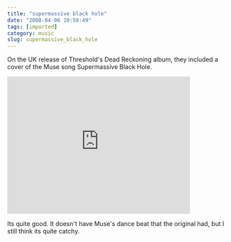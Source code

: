 ```yaml
---
title: "supermassive black hole"
date: "2008-04-06 10:58:49"
tags: [imported]
category: music
slug: supermassive_black_hole
---
```

	
On the UK release of Threshold's Dead Reckoning album, they included a cover of the Muse song Supermassive Black Hole.

<iframe width="420" height="315" src="https://www.youtube.com/embed/DH6y7LD2GG0" frameborder="0" allowfullscreen></iframe>

Its quite good.  It doesn't have Muse's dance beat that the original had, but I still think its quite catchy.
